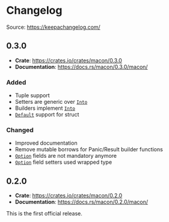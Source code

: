 # Changelog

Source: https://keepachangelog.com/

## 0.3.0

* **Crate**: https://crates.io/crates/macon/0.3.0
* **Documentation**: https://docs.rs/macon/0.3.0/macon/

### Added

- Tuple support
- Setters are generic over [`Into`](https://doc.rust-lang.org/core/convert/trait.Into.html)
- Builders implement [`Into`](https://doc.rust-lang.org/core/convert/trait.Into.html)
- [`Default`](https://doc.rust-lang.org/core/default/trait.Default.html) support for struct

### Changed

- Improved documentation
- Remove mutable borrows for Panic/Result builder functions
- [`Option`](https://doc.rust-lang.org/core/option/enum.Option.html) fields are not mandatory anymore
- [`Option`](https://doc.rust-lang.org/core/option/enum.Option.html) field setters used wrapped type

## 0.2.0

* **Crate**: https://crates.io/crates/macon/0.2.0
* **Documentation**: https://docs.rs/macon/0.2.0/macon/

This is the first official release.
